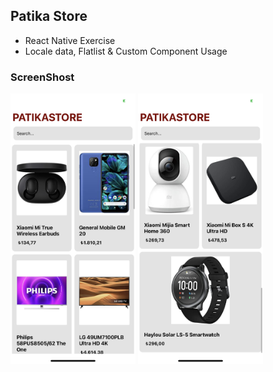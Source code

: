 ## Patika Store

- React Native Exercise
- Locale data, Flatlist & Custom Component Usage

### ScreenShost

<img src="./ss1.PNG" width="200"/>
<img src="./ss2.PNG" width="200"/>
